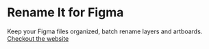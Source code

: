 # Rename It for Figma
Keep your Figma files organized, batch rename layers and artboards. [Checkout the website](https://renameit.design)

